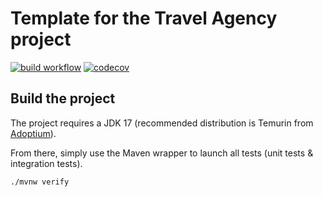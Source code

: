 # Template for the Travel Agency project
[![build workflow](https://github.com/thassadhith/travel_agency/actions/workflows/build.yml/badge.svg)](https://github.com/thassadhith/travel_agency/actions)
[![codecov](https://codecov.io/gh/thassadhith/travel_agency/branch/main/graph/badge.svg?token=2O5ZCSGAZF)](https://codecov.io/gh/thassadhith/travel_agency)

## Build the project

The project requires a JDK 17 (recommended distribution is Temurin from [Adoptium](https://adoptium.net/)).

From there, simply use the Maven wrapper to launch all tests (unit tests & integration tests).

`./mvnw verify`
